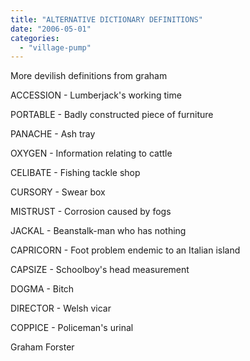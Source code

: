 ```yaml
---
title: "ALTERNATIVE DICTIONARY DEFINITIONS"
date: "2006-05-01"
categories: 
  - "village-pump"
---
```


More devilish definitions from graham

ACCESSION - Lumberjack's working time

PORTABLE - Badly constructed piece of furniture

PANACHE - Ash tray

OXYGEN - Information relating to cattle

CELIBATE - Fishing tackle shop

CURSORY - Swear box

MISTRUST - Corrosion caused by fogs

JACKAL - Beanstalk-man who has nothing

CAPRICORN - Foot problem endemic to an Italian island

CAPSIZE - Schoolboy's head measurement

DOGMA - Bitch

DIRECTOR - Welsh vicar

COPPICE - Policeman's urinal

Graham Forster
